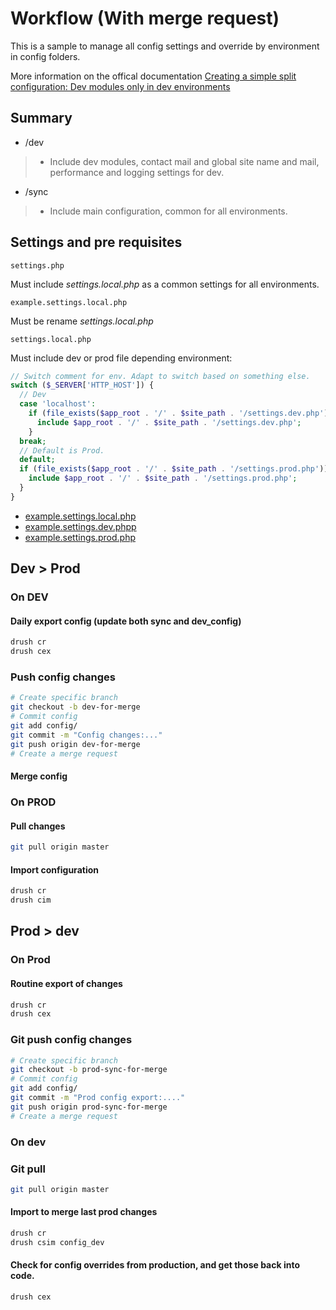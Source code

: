# Workflow (With merge request)

This is a sample to manage all config settings and override by environment in config folders.

More information on the offical documentation [Creating a simple split configuration: Dev modules only in dev environments](https://www.drupal.org/docs/8/modules/configuration-split/creating-a-simple-split-configuration-dev-modules-only-in-dev)

## Summary

* /dev
> * Include dev modules, contact mail and global site name and mail, performance and logging settings for dev.

* /sync
> * Include main configuration, common for all environments.

## Settings and pre requisites

```settings.php```

Must include _settings.local.php_ as a common settings for all environments.

```example.settings.local.php```

Must be rename _settings.local.php_

```settings.local.php```

Must include dev or prod file depending environment:

```php
// Switch comment for env. Adapt to switch based on something else.
switch ($_SERVER['HTTP_HOST']) {
  // Dev
  case 'localhost':
    if (file_exists($app_root . '/' . $site_path . '/settings.dev.php')) {
      include $app_root . '/' . $site_path . '/settings.dev.php';
    }
  break;
  // Default is Prod.
  default;
  if (file_exists($app_root . '/' . $site_path . '/settings.prod.php')) {
    include $app_root . '/' . $site_path . '/settings.prod.php';
  }
}
```

* [example.settings.local.php](../example.settings.local.php)
* [example.settings.dev.phpp](../example.settings.dev.php)
* [example.settings.prod.php](../example.settings.prod.phpp)

## Dev > Prod

### On DEV

#### Daily export config (update both sync and dev_config)

```bash
drush cr
drush cex
```

### Push config changes

```bash
# Create specific branch
git checkout -b dev-for-merge
# Commit config
git add config/
git commit -m "Config changes:..."
git push origin dev-for-merge
# Create a merge request
```

#### Merge config

### On PROD

#### Pull changes

```bash
git pull origin master
```

#### Import configuration

```bash
drush cr
drush cim
```

## Prod > dev

### On Prod

#### Routine export of changes

```bash
drush cr
drush cex
```

### Git push config changes

```bash
# Create specific branch
git checkout -b prod-sync-for-merge
# Commit config
git add config/
git commit -m "Prod config export:...."
git push origin prod-sync-for-merge
# Create a merge request
```

### On dev

### Git pull

```bash
git pull origin master
```

#### Import to merge last prod changes

```bash
drush cr
drush csim config_dev
```

#### Check for config overrides from production, and get those back into code.

```drush cex```
